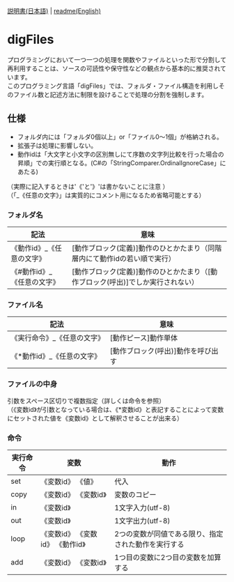 [説明書(日本語)](https://github.com/yamaserif/digFiles/blob/main/README_jp.md) | [readme(English)](https://github.com/yamaserif/digFiles/blob/main/README.md)

# digFiles
プログラミングにおいて一つ一つの処理を関数やファイルといった形で分割して再利用することは、ソースの可読性や保守性などの観点から基本的に推奨されています。   
このプログラミング言語「digFiles」では、フォルダ・ファイル構造を利用しそのファイル数と記述方法に制限を設けることで処理の分割を強制します。

## 仕様
- フォルダ内には「フォルダ0個以上」or「ファイル0～1個」が格納される。 
- 拡張子は処理に影響しない。 
- 動作idは「大文字と小文字の区別無しにて序数の文字列比較を行った場合の昇順」での実行順となる。(C#の「StringComparer.OrdinalIgnoreCase」にあたる)   

（実際に記入するときは'《'と'》'は書かないことに注意 ）  
（「_《任意の文字》」は実質的にコメント用になるため省略可能とする） 
 
### フォルダ名 
|  記法                    |  意味                                                                      |
| ------------------------ | -------------------------------------------------------------------------- |
| 《動作id》_《任意の文字》  | [動作ブロック(定義)]動作のひとかたまり（同階層内にて動作idの若い順で実行）       |
| 《#動作id》_《任意の文字》 | [動作ブロック(定義)]動作のひとかたまり（[動作ブロック(呼出)]でしか実行されない） |
 
### ファイル名 
|  記法                     |  意味                            |
| ------------------------- | ------------------------------- |
| 《実行命令》_《任意の文字》 | [動作ピース]動作単体              |
| 《*動作id》_《任意の文字》  | [動作ブロック(呼出)]動作を呼び出す |

### ファイルの中身 
引数をスペース区切りで複数指定（詳しくは命令を参照）  
（《変数id》が引数となっている場合は、《*変数id》と表記することによって変数にセットされた値を《変数id》として解釈させることが出来る） 
 
### 命令 
|  実行命令 |  変数                          |  動作                                           |
| -------- | ------------------------------ | ---------------------------------------------- |
| set      | 《変数id》 《値》               | 代入                                            |
| copy     | 《変数id》 《変数id》           | 変数のコピー                                     |
| in       | 《変数id》                     | 1文字入力(utf-8)                                 |
| out      | 《変数id》                     | 1文字出力(utf-8)                                 |
| loop     | 《変数id》 《変数id》 《動作id》 | 2つの変数が同値である限り、指定された動作を実行する |
| add      | 《変数id》 《変数id》           | 1つ目の変数に2つ目の変数を加算する                 |
